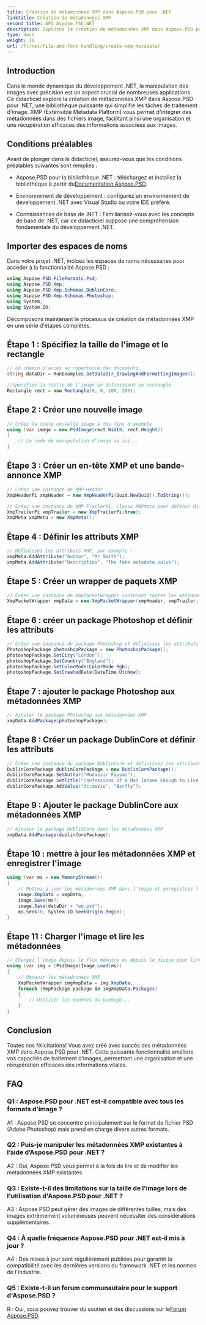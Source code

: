 ```yaml
---
title: Création de métadonnées XMP dans Aspose.PSD pour .NET
linktitle: Création de métadonnées XMP
second_title: API Aspose.PSD.NET
description: Explorez la création de métadonnées XMP dans Aspose.PSD pour .NET. Améliorez l’organisation des images grâce à une manipulation transparente.
type: docs
weight: 10
url: /fr/net/file-and-font-handling/create-xmp-metadata/
---
```

## Introduction

Dans le monde dynamique du développement .NET, la manipulation des images avec précision est un aspect crucial de nombreuses applications. Ce didacticiel explore la création de métadonnées XMP dans Aspose.PSD pour .NET, une bibliothèque puissante qui simplifie les tâches de traitement d'image. XMP (Extensible Metadata Platform) vous permet d'intégrer des métadonnées dans des fichiers image, facilitant ainsi une organisation et une récupération efficaces des informations associées aux images.

## Conditions préalables

Avant de plonger dans le didacticiel, assurez-vous que les conditions préalables suivantes sont remplies :

-  Aspose.PSD pour la bibliothèque .NET : téléchargez et installez la bibliothèque à partir du[Documentation Aspose.PSD](https://reference.aspose.com/psd/net/).

- Environnement de développement : configurez un environnement de développement .NET avec Visual Studio ou votre IDE préféré.

- Connaissances de base de .NET : Familiarisez-vous avec les concepts de base de .NET, car ce didacticiel suppose une compréhension fondamentale du développement .NET.

## Importer des espaces de noms

Dans votre projet .NET, incluez les espaces de noms nécessaires pour accéder à la fonctionnalité Aspose.PSD :

```csharp
using Aspose.PSD.FileFormats.Psd;
using Aspose.PSD.Xmp;
using Aspose.PSD.Xmp.Schemas.DublinCore;
using Aspose.PSD.Xmp.Schemas.Photoshop;
using System;
using System.IO;
```

Décomposons maintenant le processus de création de métadonnées XMP en une série d'étapes complètes.

## Étape 1 : Spécifiez la taille de l'image et le rectangle

```csharp
// Le chemin d'accès au répertoire des documents.
string dataDir = RunExamples.GetDataDir_DrawingAndFormattingImages();

//Spécifiez la taille de l'image en définissant un rectangle
Rectangle rect = new Rectangle(0, 0, 100, 200);
```

## Étape 2 : Créer une nouvelle image

```csharp
// Créez la toute nouvelle image à des fins d'exemple
using (var image = new PsdImage(rect.Width, rect.Height))
{
    // Le code de manipulation d'image va ici...
}
```

## Étape 3 : Créer un en-tête XMP et une bande-annonce XMP

```csharp
// Créer une instance de XMP-Header
XmpHeaderPi xmpHeader = new XmpHeaderPi(Guid.NewGuid().ToString());

// Créez une instance de XMP-TrailerPi, classe XMPmeta pour définir différents attributs
XmpTrailerPi xmpTrailer = new XmpTrailerPi(true);
XmpMeta xmpMeta = new XmpMeta();
```

## Étape 4 : Définir les attributs XMP

```csharp
// Définissez les attributs XMP, par exemple :
xmpMeta.AddAttribute("Author", "Mr Smith");
xmpMeta.AddAttribute("Description", "The fake metadata value");
```

## Étape 5 : Créer un wrapper de paquets XMP

```csharp
// Créer une instance de XmpPacketWrapper contenant toutes les métadonnées
XmpPacketWrapper xmpData = new XmpPacketWrapper(xmpHeader, xmpTrailer, xmpMeta);
```

## Étape 6 : créer un package Photoshop et définir les attributs

```csharp
// Créez une instance du package Photoshop et définissez les attributs Photoshop
PhotoshopPackage photoshopPackage = new PhotoshopPackage();
photoshopPackage.SetCity("London");
photoshopPackage.SetCountry("England");
photoshopPackage.SetColorMode(ColorMode.Rgb);
photoshopPackage.SetCreatedDate(DateTime.UtcNow);
```

## Étape 7 : ajouter le package Photoshop aux métadonnées XMP

```csharp
// Ajouter le package Photoshop aux métadonnées XMP
xmpData.AddPackage(photoshopPackage);
```

## Étape 8 : Créer un package DublinCore et définir les attributs

```csharp
// Créez une instance du package DublinCore et définissez les attributs DublinCore
DublinCorePackage dublinCorePackage = new DublinCorePackage();
dublinCorePackage.SetAuthor("Mudassir Fayyaz");
dublinCorePackage.SetTitle("Confessions of a Man Insane Enough to Live With the Beasts");
dublinCorePackage.AddValue("dc:movie", "Barfly");
```

## Étape 9 : Ajouter le package DublinCore aux métadonnées XMP

```csharp
// Ajouter le package DublinCore dans les métadonnées XMP
xmpData.AddPackage(dublinCorePackage);
```

## Étape 10 : mettre à jour les métadonnées XMP et enregistrer l'image

```csharp
using (var ms = new MemoryStream())
{
    // Mettez à jour les métadonnées XMP dans l'image et enregistrez l'image sur le disque ou dans un flux mémoire
    image.XmpData = xmpData;
    image.Save(ms);
    image.Save(dataDir + "ee.psd");
    ms.Seek(0, System.IO.SeekOrigin.Begin);
}
```

## Étape 11 : Charger l'image et lire les métadonnées

```csharp
// Chargez l'image depuis le flux mémoire ou depuis le disque pour lire/obtenir les métadonnées
using (var img = (PsdImage)Image.Load(ms))
{
    // Obtenir les métadonnées XMP
    XmpPacketWrapper imgXmpData = img.XmpData;
    foreach (XmpPackage package in imgXmpData.Packages)
    {
        // Utiliser les données du package...
    }
}
```

## Conclusion

Toutes nos félicitations! Vous avez créé avec succès des métadonnées XMP dans Aspose.PSD pour .NET. Cette puissante fonctionnalité améliore vos capacités de traitement d’images, permettant une organisation et une récupération efficaces des informations vitales.

## FAQ

### Q1 : Aspose.PSD pour .NET est-il compatible avec tous les formats d'image ?

A1 : Aspose.PSD se concentre principalement sur le format de fichier PSD (Adobe Photoshop) mais prend en charge divers autres formats.

### Q2 : Puis-je manipuler les métadonnées XMP existantes à l’aide d’Aspose.PSD pour .NET ?

A2 : Oui, Aspose.PSD vous permet à la fois de lire et de modifier les métadonnées XMP existantes.

### Q3 : Existe-t-il des limitations sur la taille de l'image lors de l'utilisation d'Aspose.PSD pour .NET ?

A3 : Aspose.PSD peut gérer des images de différentes tailles, mais des images extrêmement volumineuses peuvent nécessiter des considérations supplémentaires.

### Q4 : À quelle fréquence Aspose.PSD pour .NET est-il mis à jour ?

A4 : Des mises à jour sont régulièrement publiées pour garantir la compatibilité avec les dernières versions du framework .NET et les normes de l'industrie.

### Q5 : Existe-t-il un forum communautaire pour le support d'Aspose.PSD ?

 R : Oui, vous pouvez trouver du soutien et des discussions sur le[Forum Aspose.PSD](https://forum.aspose.com/c/psd/34).